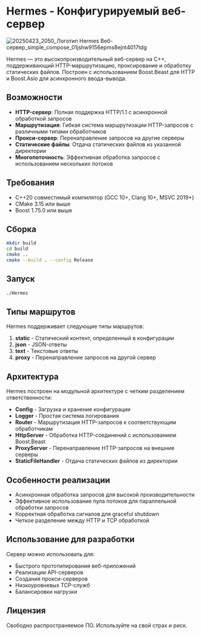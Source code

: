# Hermes - Конфигурируемый веб-сервер

![20250423_2050_Логотип Hermes Веб-сервер_simple_compose_01jshw9156epms8ejnt4017tdg](https://github.com/user-attachments/assets/d2a5c573-1755-460e-ab97-c88cf96e9bde)

Hermes — это высокопроизводительный веб-сервер на C++, поддерживающий HTTP-маршрутизацию, проксирование и обработку статических файлов. Построен с использованием Boost.Beast для HTTP и Boost.Asio для асинхронного ввода-вывода.

## Возможности

- **HTTP-сервер**: Полная поддержка HTTP/1.1 с асинхронной обработкой запросов
- **Маршрутизация**: Гибкая система маршрутизации HTTP-запросов с различными типами обработчиков
- **Прокси-сервер**: Перенаправление запросов на другие серверы
- **Статические файлы**: Отдача статических файлов из указанной директории
- **Многопоточность**: Эффективная обработка запросов с использованием нескольких потоков

## Требования

- C++20 совместимый компилятор (GCC 10+, Clang 10+, MSVC 2019+)
- CMake 3.15 или выше
- Boost 1.75.0 или выше

## Сборка

```bash
mkdir build
cd build
cmake ..
cmake --build . --config Release
```

## Запуск

```bash
./Hermes
```

## Типы маршрутов

Hermes поддерживает следующие типы маршрутов:

1. **static** - Статический контент, определенный в конфигурации
2. **json** - JSON-ответы
3. **text** - Текстовые ответы
4. **proxy** - Перенаправление запросов на другой сервер

## Архитектура

Hermes построен на модульной архитектуре с четким разделением ответственности:

- **Config** - Загрузка и хранение конфигурации
- **Logger** - Простая система логирования
- **Router** - Маршрутизация HTTP-запросов к соответствующим обработчикам
- **HttpServer** - Обработка HTTP-соединений с использованием Boost.Beast
- **ProxyServer** - Перенаправление HTTP-запросов на внешние серверы
- **StaticFileHandler** - Отдача статических файлов из директории

## Особенности реализации

- Асинхронная обработка запросов для высокой производительности
- Эффективное использование пула потоков для параллельной обработки запросов
- Корректная обработка сигналов для graceful shutdown
- Четкое разделение между HTTP и TCP обработкой

## Использование для разработки

Сервер можно использовать для:
- Быстрого прототипирования веб-приложений
- Реализации API-серверов
- Создания прокси-серверов
- Низкоуровневых TCP-служб
- Балансировки нагрузки

## Лицензия

Свободно распространяемое ПО. Используйте на свой страх и риск.
